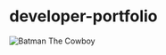 # developer-portfolio
![Batman   The Cowboy](https://user-images.githubusercontent.com/121677432/211014627-095ddf06-6cb2-4976-bb76-711ab35ab45e.jpg)
